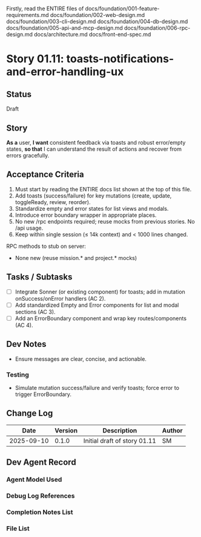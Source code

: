 # <!-- Powered by BMAD™ Core -->

Firstly, read the ENTIRE files of 
docs/foundation/001-feature-requirements.md
docs/foundation/002-web-design.md
docs/foundation/003-cli-design.md
docs/foundation/004-db-design.md
docs/foundation/005-api-and-mcp-design.md
docs/foundation/006-rpc-design.md
docs/architecture.md
docs/front-end-spec.md

# Story 01.11: toasts-notifications-and-error-handling-ux

## Status
Draft

## Story
**As a** user,
**I want** consistent feedback via toasts and robust error/empty states,
**so that** I can understand the result of actions and recover from errors gracefully.

## Acceptance Criteria
1) Must start by reading the ENTIRE docs list shown at the top of this file.
2) Add toasts (success/failure) for key mutations (create, update, toggleReady, review, reorder).
3) Standardize empty and error states for list views and modals.
4) Introduce error boundary wrapper in appropriate places.
5) No new /rpc endpoints required; reuse mocks from previous stories. No /api usage.
6) Keep within single session (≤ 14k context) and < 1000 lines changed.

RPC methods to stub on server:
- None new (reuse mission.* and project.* mocks)

## Tasks / Subtasks
- [ ] Integrate Sonner (or existing component) for toasts; add in mutation onSuccess/onError handlers (AC 2).
- [ ] Add standardized Empty and Error components for list and modal sections (AC 3).
- [ ] Add an ErrorBoundary component and wrap key routes/components (AC 4).

## Dev Notes
- Ensure messages are clear, concise, and actionable.

### Testing
- Simulate mutation success/failure and verify toasts; force error to trigger ErrorBoundary.

## Change Log
| Date       | Version | Description                      | Author |
|------------|---------|----------------------------------|--------|
| 2025-09-10 | 0.1.0   | Initial draft of story 01.11     | SM     |

## Dev Agent Record
### Agent Model Used

### Debug Log References

### Completion Notes List

### File List

